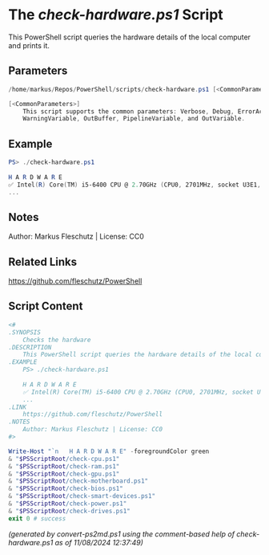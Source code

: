 The *check-hardware.ps1* Script
===========================

This PowerShell script queries the hardware details of the local computer and prints it.

Parameters
----------
```powershell
/home/markus/Repos/PowerShell/scripts/check-hardware.ps1 [<CommonParameters>]

[<CommonParameters>]
    This script supports the common parameters: Verbose, Debug, ErrorAction, ErrorVariable, WarningAction, 
    WarningVariable, OutBuffer, PipelineVariable, and OutVariable.
```

Example
-------
```powershell
PS> ./check-hardware.ps1
 
H A R D W A R E
✅ Intel(R) Core(TM) i5-6400 CPU @ 2.70GHz (CPU0, 2701MHz, socket U3E1, 30.1°C)
...

```

Notes
-----
Author: Markus Fleschutz | License: CC0

Related Links
-------------
https://github.com/fleschutz/PowerShell

Script Content
--------------
```powershell
<#
.SYNOPSIS
	Checks the hardware
.DESCRIPTION
	This PowerShell script queries the hardware details of the local computer and prints it.
.EXAMPLE
	PS> ./check-hardware.ps1
  
	H A R D W A R E
	✅ Intel(R) Core(TM) i5-6400 CPU @ 2.70GHz (CPU0, 2701MHz, socket U3E1, 30.1°C)
	...
.LINK
	https://github.com/fleschutz/PowerShell
.NOTES
	Author: Markus Fleschutz | License: CC0
#>

Write-Host "`n   H A R D W A R E" -foregroundColor green
& "$PSScriptRoot/check-cpu.ps1"
& "$PSScriptRoot/check-ram.ps1"
& "$PSScriptRoot/check-gpu.ps1"
& "$PSScriptRoot/check-motherboard.ps1"
& "$PSScriptRoot/check-bios.ps1"
& "$PSScriptRoot/check-smart-devices.ps1"
& "$PSScriptRoot/check-power.ps1"
& "$PSScriptRoot/check-drives.ps1"
exit 0 # success
```

*(generated by convert-ps2md.ps1 using the comment-based help of check-hardware.ps1 as of 11/08/2024 12:37:49)*
